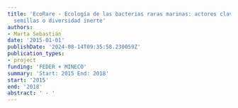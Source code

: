 ```yaml
---
title: 'EcoRare - Ecología de las bacterias raras marinas: actores clave, banco de
  semillas o diversidad inerte'
authors:
- Marta Sebastián
date: '2015-01-01'
publishDate: '2024-08-14T09:35:58.230059Z'
publication_types:
- project
funding: 'FEDER + MINECO'
summary: 'Start: 2015 End: 2018'
start: '2015'
end: '2018'
abstract: ' - '
---
```

